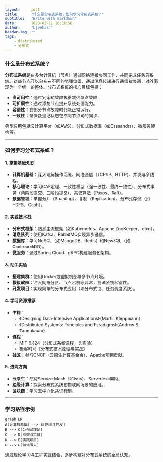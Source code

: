 ```yaml
---
layout:     post
title:      "什么是分布式系统，如何学习分布式系统？"
subtitle:   "Write with markdown"
date:       2023-03-22 10:18:56
author:     "Ljeehash"
header-img: ""
tags:
    - distributed
    - 分布式
---
```


<think>

</think>

### 什么是分布式系统？
**分布式系统**是由多台计算机（节点）通过网络连接协同工作，共同完成任务的系统。这些节点可以分布在不同的地理位置，通过消息传递进行通信和协调，对外表现为一个统一的整体。分布式系统的核心目标包括：

- **高可用性**：通过冗余和故障转移减少单点故障。
- **可扩展性**：通过添加节点提升系统处理能力。
- **容错性**：在部分节点故障时仍能正常运行。
- **一致性**：确保数据或状态在不同节点间的同步。

典型应用包括云计算平台（如AWS）、分布式数据库（如Cassandra）、微服务架构等。

---

### 如何学习分布式系统？
#### 1. **掌握基础知识**
   - **计算机基础**：深入理解操作系统、网络通信（TCP/IP、HTTP）、并发与多线程。
   - **核心理论**：学习CAP定理、一致性模型（强一致性、最终一致性）、分布式事务（两阶段提交、三阶段提交）、共识算法（Paxos、Raft）。
   - **数据管理**：掌握分片（Sharding）、复制（Replication）、分布式存储（如HDFS、Ceph）。

#### 2. **实践技术栈**
   - **分布式框架**：熟悉主流框架（如Kubernetes、Apache ZooKeeper、etcd）。
   - **消息队列**：使用Kafka、RabbitMQ实现异步通信。
   - **数据库**：学习NoSQL（如MongoDB、Redis）和NewSQL（如CockroachDB）。
   - **微服务**：通过Spring Cloud、gRPC构建服务化架构。

#### 3. **动手实验**
   - **搭建集群**：使用Docker或虚拟机部署多节点环境。
   - **模拟故障**：注入网络分区、节点宕机等异常，测试系统容错性。
   - **开发项目**：实现简单的分布式应用（如分布式锁、任务调度系统）。

#### 4. **学习资源推荐**
   - **书籍**：
     - 《Designing Data-Intensive Applications》（Martin Kleppmann）
     - 《Distributed Systems: Principles and Paradigms》（Andrew S. Tanenbaum）
   - **课程**：
     - MIT 6.824（分布式系统课程，含实验）
     - 极客时间《分布式技术原理与实战》
   - **社区**：参与CNCF（云原生计算基金会）、Apache项目贡献。

#### 5. **进阶方向**
   - **云原生**：研究Service Mesh（如Istio）、Serverless架构。
   - **边缘计算**：探索分布式系统在物联网场景的应用。
   - **区块链**：学习去中心化共识机制。

---

### 学习路径示例
```mermaid
graph LR
A[计算机基础] --> B[网络与并发]
B --> C[分布式理论]
C --> D[框架与工具]
D --> E[实践项目]
E --> F[领域深入]
```

通过理论学习与工程实践结合，逐步构建对分布式系统的全局认知。
